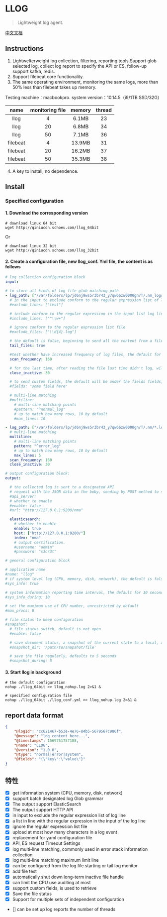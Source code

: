 # LLOG

> Lightweight log agent.

[中文文档](./README_zh.md)

## Instructions
1. Lightwelterweight log collection, filtering, reporting tools.Support glob selected log, collect log report to specify the API or ES, follow-up support kafka, redis.
2. Support filebeat core functionality.
3. The same operating environment, monitoring the same logs, more than 50% less than filebeat takes up memory.

Testing machine：macbookpro. system version：10.14.5（i9/1TB SSD/32G）

|name|monitoring file|memory|thread|
|:--:|:--:|:--:|:--:|
|llog|4|6.1MB|23|
|llog|20|6.8MB|34|
|llog|50|7.1MB|36|
|filebeat|4|13.9MB|31|
|filebeat|20|16.2MB|37|
|filebeat|50|35.3MB|38|


4. A key to install, no dependence.

## Install

### Specified configuration

#### 1. Download the corresponding version
``` shell script
# download linux 64 bit
wget http://qiniucdn.schoeu.com/llog_64bit

```
Or
``` shell script
# download linux 32 bit
wget http://qiniucdn.schoeu.com/llog_32bit

```

#### 2. Create a configuration file, new llog_conf. Yml file, the content is as follows

``` yaml
# log collection configuration block
input:

# to store all kinds of log file glob matching path
- log_path: ["/var/folders/lp/jd6nj9ws5r3br43_y7qw66zw0000gn/T/.nm_logs/nm_apps?/*.log"]
  # in the input to exclude conform to the regular expression list of log line
  #exclude_lines: ["test"]

  # include conform to the regular expression in the input list log line
  #include_lines: ["^\\w+"]

  # ignore conform to the regular expression list file
  #exclude_files: ["\\d{4}.log"]

  # the default is false, beginning to send all the content from a file.Set to true will from the tail to start monitoring file additions send new files on each line
  tail_files: true

  #test whether have increased frequency of log files, the default for 10 seconds
  scan_frequency: 160

  # for the last time, after reading the file last time didn't log, will close the file handle, the default is 5 minutes
  close_inactive: 30

  # to send custom fields, the default will be under the fields fields, it can also use a json string, such as' {" a ":" b "} '
  #fields: "some field here"

  # multi-line matching
  #multiline:
    # multi-line matching points
    #pattern: "^normal_log"
    # up to match how many rows, 10 by default
    #max_lines: 10

- log_path: ["/var/folders/lp/jd6nj9ws5r3br43_y7qw66zw0000gn/T/.nm/*.log"]
  # multi-line matching
  multiline:
    # multi-line matching points
    pattern: "^error_log"
    # up to match how many rows, 10 by default
    max_lines: 5
  scan_frequency: 160
  close_inactive: 30

# output configuration block:
output:

  # the collected log is sent to a designated API
  # request with the JSON data in the boby, sending by POST method to specify the interface
  #api_server:
  # whether to enable
  #enable: false
  #url: "http://127.0.0.1:9200/nma"

  elasticsearch:
    # whether to enable
    enable: true
    host: ["http://127.0.0.1:9200/"]
    index: "nma"
    # output certification.
    #username: "admin"
    #password: "s3cr3t"

# general configuration block

# application name
#name: "llog"
# if system level log (CPU, memory, disk, network), the default is false, is not reported
#sys_info: true

# system information reporting time interval, the default for 10 seconds
#sys_info_during: 10

# set the maximum use of CPU number, unrestricted by default
#max_procs: 8

# file status to keep configuration
#snapshot:
  # file status switch, default is not open
  #enable: false

  # save document status, a snapshot of the current state to a local, a kick-off meeting for next time use snapshot content
  #snapshot_dir: '/path/to/snapshot/file'

  # save the file regularly, defaults to 5 seconds
  #snapshot_during: 5

```

#### 3. Start llog in background
``` shell script
# the default configuration
nohup ./llog_64bit >> llog_nohup.log 2>&1 &

# specified configuration file
nohup ./llog_64bit ./llog_conf.yml >> llog_nohup.log 2>&1 &
```

## report data format
``` json
{
    "@logId": "cc621467-b53e-4e76-84b5-5679567c986f",
    "@message": "log content here...",
    "@timestamps": 1569751757188,
    "@name": "LLOG",
    "@version": "1.0.0",
    "@type": "normal|error|system",
    "@fields": "{\"key\":\"value\"}"
}

```

## 特性
- [x] get information system (CPU, memory, disk, network)
- [x] support batch designated log Glob grammar
- [x] The output support ElasticSearch
- [x] The output support HTTP API
- [x] in input to exclude the regular expression list of log line
- [x] a list in line with the regular expression in the input of the log line
- [x] ignore the regular expression list file
- [x] upload at most how many characters in a log event
- [x] replacement for yaml configuration file
- [x] API, ES request Timeout Settings
- [x] log multi-line matching, commonly used in error stack information collection
- [x] log multi-line matching maximum limit line
- [x] can be configured from the log file starting or tail log monitor
- [x] add file test
- [x] automatically shut down long-term inactive file handle
- [x] can limit the CPU use auditing at most
- [x] support custom fields, is used to retrieve
- [x] Save the file status
- [x] Support for multiple sets of independent configuration 
- [] can be set up log reports the number of threads
